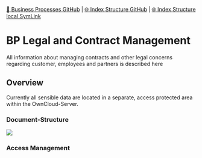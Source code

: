 [📁 Business Processes GitHub](/cerulean-circle-unlimited-2cu/governance/eam/business-processes.md) | [🌐 Index Structure GitHub](/cerulean-circle-unlimited-2cu/governance/eam/business-processes/bp-legal-and-contract-management.md) | [🌐 Index Structure local SymLink](./bp-legal-and-contract-management.entry.md)

# BP Legal and Contract Management

All information about managing contracts and other legal concerns regarding customer, employees and partners is described here

## Overview

Currently all sensible data are located in a separate, access protected area within the OwnCloud-Server.

### Document-Structure

<please describe document organization here>

![](./attachments/image-20211112-082020.png)

### Access Management

<please describe how to gain and control access here>
